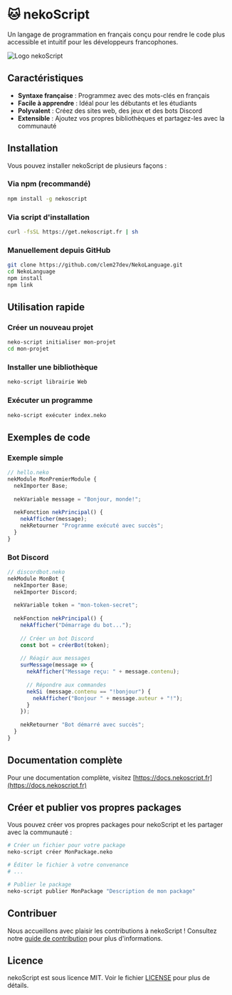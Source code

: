 # 🐱 nekoScript

Un langage de programmation en français conçu pour rendre le code plus accessible et intuitif pour les développeurs francophones.

![Logo nekoScript](https://github.com/clem27dev/NekoLanguage/raw/main/logo.png)

## Caractéristiques

- **Syntaxe française** : Programmez avec des mots-clés en français
- **Facile à apprendre** : Idéal pour les débutants et les étudiants
- **Polyvalent** : Créez des sites web, des jeux et des bots Discord
- **Extensible** : Ajoutez vos propres bibliothèques et partagez-les avec la communauté

## Installation

Vous pouvez installer nekoScript de plusieurs façons :

### Via npm (recommandé)

```bash
npm install -g nekoscript
```

### Via script d'installation

```bash
curl -fsSL https://get.nekoscript.fr | sh
```

### Manuellement depuis GitHub

```bash
git clone https://github.com/clem27dev/NekoLanguage.git
cd NekoLanguage
npm install
npm link
```

## Utilisation rapide

### Créer un nouveau projet

```bash
neko-script initialiser mon-projet
cd mon-projet
```

### Installer une bibliothèque

```bash
neko-script librairie Web
```

### Exécuter un programme

```bash
neko-script exécuter index.neko
```

## Exemples de code

### Exemple simple

```javascript
// hello.neko
nekModule MonPremierModule {
  nekImporter Base;
  
  nekVariable message = "Bonjour, monde!";
  
  nekFonction nekPrincipal() {
    nekAfficher(message);
    nekRetourner "Programme exécuté avec succès";
  }
}
```

### Bot Discord

```javascript
// discordbot.neko
nekModule MonBot {
  nekImporter Base;
  nekImporter Discord;
  
  nekVariable token = "mon-token-secret";
  
  nekFonction nekPrincipal() {
    nekAfficher("Démarrage du bot...");
    
    // Créer un bot Discord
    const bot = créerBot(token);
    
    // Réagir aux messages
    surMessage(message => {
      nekAfficher("Message reçu: " + message.contenu);
      
      // Répondre aux commandes
      nekSi (message.contenu == "!bonjour") {
        nekAfficher("Bonjour " + message.auteur + "!");
      }
    });
    
    nekRetourner "Bot démarré avec succès";
  }
}
```

## Documentation complète

Pour une documentation complète, visitez [https://docs.nekoscript.fr](https://docs.nekoscript.fr)

## Créer et publier vos propres packages

Vous pouvez créer vos propres packages pour nekoScript et les partager avec la communauté :

```bash
# Créer un fichier pour votre package
neko-script créer MonPackage.neko

# Éditer le fichier à votre convenance
# ...

# Publier le package
neko-script publier MonPackage "Description de mon package"
```

## Contribuer

Nous accueillons avec plaisir les contributions à nekoScript ! Consultez notre [guide de contribution](https://github.com/clem27dev/NekoLanguage/blob/main/CONTRIBUTING.md) pour plus d'informations.

## Licence

nekoScript est sous licence MIT. Voir le fichier [LICENSE](https://github.com/clem27dev/NekoLanguage/blob/main/LICENSE) pour plus de détails.